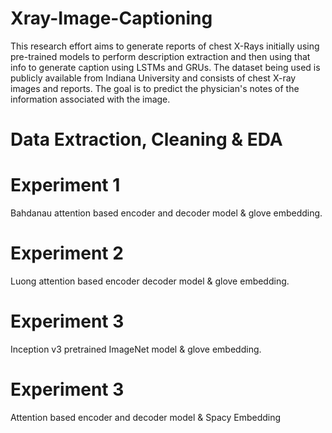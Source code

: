 # Xray-Image-Captioning
This research effort aims to generate reports of chest X-Rays initially using pre-trained models to perform description extraction and then using that info to generate caption using LSTMs and GRUs. The dataset being used is publicly available from Indiana University and consists of chest X-ray images and reports. The goal is to predict the physician's notes of the information associated with the image.

# Data Extraction, Cleaning & EDA

# Experiment 1
Bahdanau attention based encoder and decoder model & glove embedding.

# Experiment 2
Luong attention based encoder decoder model & glove embedding.

# Experiment 3
Inception v3 pretrained ImageNet model & glove embedding.

# Experiment 3
Attention based encoder and decoder model & Spacy Embedding
